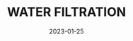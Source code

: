 ---
component: "service2_banner"
date: "2023-01-25"
title: WATER FILTRATION
text: "A MESSAGE TO BE DETERMINED"
textColor: white
featuredImage: ../../../images/service_banner.webp
---